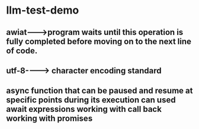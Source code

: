 # llm-test-demo
awiat--->program waits until this operation is fully completed before moving on to the next line of code. 
-----
utf-8----> character encoding standard
-----
async function
 that can be paused and resume at specific points during its execution
 can used await expressions
 working with call back
 working with promises
-----
